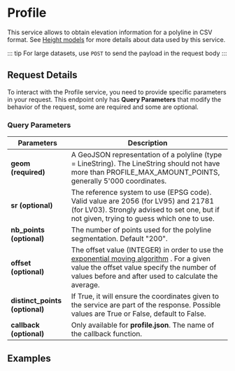 # Profile

This service allows to obtain elevation information for a polyline in CSV format. See [Height models](https://www.swisstopo.admin.ch/en/geodata/height/alti3d.html) for more details about data used by this service.

<Suspense>
<ApiCodeBlock url="https://api3.geo.admin.ch/rest/services/profile.json" method="GET / POST" />
</Suspense>
<Suspense>
<ApiCodeBlock url="https://api3.geo.admin.ch/rest/services/profile.csv" method="GET / POST" />
</Suspense>

::: tip
For large datasets, use `POST` to send the payload in the request body
:::

## Request Details

To interact with the Profile service, you need to provide specific parameters in your request.
This endpoint only has **Query Parameters** that modify the behavior of the request, some are required and some are optional.

### Query Parameters

| Parameters                     | Description                                                                                                                                                                                                                                                             |
| ------------------------------ | ----------------------------------------------------------------------------------------------------------------------------------------------------------------------------------------------------------------------------------------------------------------------- |
| **geom (required)**            | A GeoJSON representation of a polyline (type = LineString). The LineString should not have more than <span class="title-ref">PROFILE_MAX_AMOUNT_POINTS</span>, generally 5'000 coordinates.                                                                             |
| **sr (optional)**              | The reference system to use (EPSG code). Valid value are 2056 (for LV95) and 21781 (for LV03). Strongly advised to set one, but if not given, trying to guess which one to use.                                                                                         |
| **nb_points (optional)**       | The number of points used for the polyline segmentation. Default "200".                                                                                                                                                                                                 |
| **offset (optional)**          | The offset value (INTEGER) in order to use the [exponential moving algorithm](http://en.wikipedia.org/wiki/Moving_average#Exponential_moving_average) . For a given value the offset value specify the number of values before and after used to calculate the average. |
| **distinct_points (optional)** | If True, it will ensure the coordinates given to the service are part of the response. Possible values are True or False, default to False.                                                                                                                             |
| **callback (optional)**        | Only available for **profile.json**. The name of the callback function.                                                                                                                                                                                                 |

## Examples

<ExampleCodeBlock
request='$ curl https://api3.geo.admin.ch/rest/services/profile.json?geom={%22type%22:%22LineString%22,%22coordinates%22:[[2550050,1206550],[2556950,1204150],[2561050,1207950]]}'
example='[
  {
    "alts": {
      "COMB": 1121.9,
      "DTM2": 1121.9,
      "DTM25": 1121.9
    },
    "dist": 0,
    "easting": 2550050,
    "northing": 1206550
  },
  {
    "alts": {
      "COMB": 1143.5,
      "DTM2": 1143.5,
      "DTM25": 1143.5
    },
    "dist": 64.7,
    "easting": 2550111.062,
    "northing": 1206528.761
  },
  {
    "alts": {
      "COMB": 1158.4,
      "DTM2": 1158.4,
      "DTM25": 1158.4
    },
    "dist": 129.3,
    "easting": 2550172.124,
    "northing": 1206507.522
  },
  (...more results...)
]'
/>

<ExampleCodeBlock
request='$ curl https://api3.geo.admin.ch/rest/services/profile.csv?geom={"type":"LineString","coordinates":[[2550050,1206550],[2556950,1204150],[2561050,1207950]]}'
example='profile.csv'
/>
